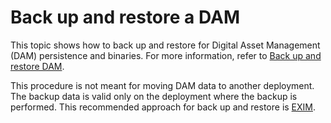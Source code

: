 # Back up and restore a DAM

This topic shows how to back up and restore for Digital Asset Management (DAM) persistence and binaries. For more information, refer to [Back up and restore DAM](../../../deployment/manage/container_configuration/helm_dam_backup_restore.md).

This procedure is not meant for moving DAM data to another deployment. The backup data is valid only on the deployment where the backup is performed. This recommended approach for back up and restore is [EXIM](../usage/managing_dam/dam_exim.md).

